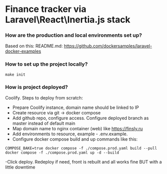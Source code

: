# Finance tracker via Laravel\React\Inertia.js stack

### How are the production and local environments set up?
Based on this: README.md: https://github.com/dockersamples/laravel-docker-examples

### How to set up the project locally?
```
make init
```

### How is project deployed?
Coolify. Steps to deploy from scratch:
- Prepare Coolify instance, domain name should be linked to IP
- Create resource via git -> docker compose
- Add github repo, configure access. Configure deployed branch as master instead of default main 
- Map domain name to nginx container (web) like https://finsly.ru
- Add environments to resource, example - .env.example.
- Configure docker compose build and up commands like this:
```
COMPOSE_BAKE=true docker compose -f ./compose.prod.yaml build --pull
docker compose -f ./compose.prod.yaml up -d --build
```
-Click deploy. Redeploy if need, front is rebuilt and all works fine BUT with a little downtime


